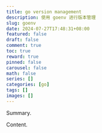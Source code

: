 ```yaml
---
title: go version management
description: 使用 goenv 进行版本管理
slug: goenv
date: 2024-07-27T17:48:31+08:00
featured: false
draft: false
comment: true
toc: true
reward: true
pinned: false
carousel: false
math: false
series: []
categories: [go]
tags: []
images: []
---
```


Summary.

<!--more-->

Content.
